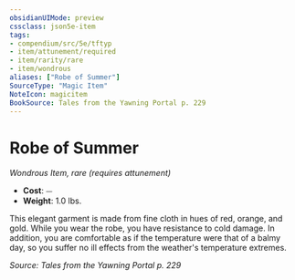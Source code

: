 ```yaml
---
obsidianUIMode: preview
cssclass: json5e-item
tags:
- compendium/src/5e/tftyp
- item/attunement/required
- item/rarity/rare
- item/wondrous
aliases: ["Robe of Summer"]
SourceType: "Magic Item"
NoteIcon: magicitem
BookSource: Tales from the Yawning Portal p. 229
---
```

# Robe of Summer
*Wondrous Item, rare (requires attunement)*  

- **Cost**: ⏤
- **Weight**: 1.0 lbs.

This elegant garment is made from fine cloth in hues of red, orange, and gold. While you wear the robe, you have resistance to cold damage. In addition, you are comfortable as if the temperature were that of a balmy day, so you suffer no ill effects from the weather's temperature extremes.

*Source: Tales from the Yawning Portal p. 229*